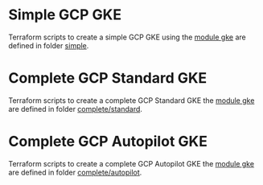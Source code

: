 # Simple GCP GKE

Terraform scripts to create a simple GCP GKE using the [module gke](..) are defined in folder [simple](simple).

# Complete GCP Standard GKE

Terraform scripts to create a complete GCP Standard GKE the [module gke](..) are defined in folder [complete/standard](complete/standard).

# Complete GCP Autopilot GKE

Terraform scripts to create a complete GCP Autopilot GKE the [module gke](..) are defined in folder [complete/autopilot](complete/autopilot).

